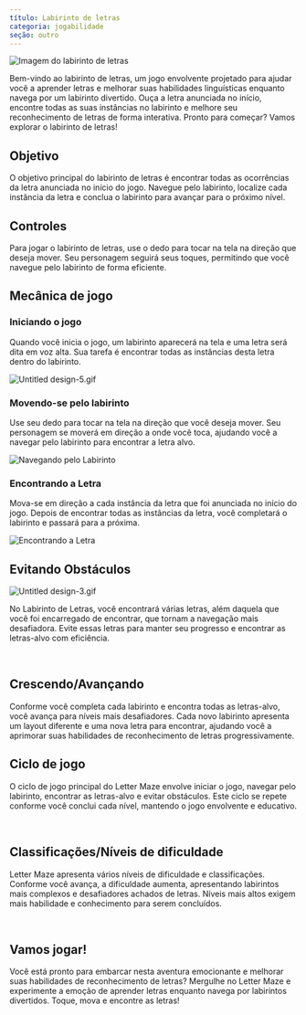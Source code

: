 ```yaml
---
título: Labirinto de letras
categoria: jogabilidade
seção: outro
---
```

![Imagem do labirinto de letras](https://help.Studycat.com/hc/article_attachments/34917832623897)

Bem-vindo ao labirinto de letras, um jogo envolvente projetado para ajudar você a aprender letras e melhorar suas habilidades linguísticas enquanto navega por um labirinto divertido. Ouça a letra anunciada no início, encontre todas as suas instâncias no labirinto e melhore seu reconhecimento de letras de forma interativa. Pronto para começar? Vamos explorar o labirinto de letras!

## Objetivo

O objetivo principal do labirinto de letras é encontrar todas as ocorrências da letra anunciada no início do jogo. Navegue pelo labirinto, localize cada instância da letra e conclua o labirinto para avançar para o próximo nível.

## Controles

Para jogar o labirinto de letras, use o dedo para tocar na tela na direção que deseja mover. Seu personagem seguirá seus toques, permitindo que você navegue pelo labirinto de forma eficiente.

## Mecânica de jogo

### Iniciando o jogo

Quando você inicia o jogo, um labirinto aparecerá na tela e uma letra será dita em voz alta. Sua tarefa é encontrar todas as instâncias desta letra dentro do labirinto.

![Untitled design-5.gif](https://help.Studycat.com/hc/article_attachments/35079949007769)

### Movendo-se pelo labirinto

Use seu dedo para tocar na tela na direção que você deseja mover. Seu personagem se moverá em direção a onde você toca, ajudando você a navegar pelo labirinto para encontrar a letra alvo.

![Navegando pelo Labirinto](https://help.Studycat.com/hc/article_attachments/34917832629785)

### Encontrando a Letra

Mova-se em direção a cada instância da letra que foi anunciada no início do jogo. Depois de encontrar todas as instâncias da letra, você completará o labirinto e passará para a próxima.

![Encontrando a Letra](https://help.Studycat.com/hc/article_attachments/34917832631321)

## Evitando Obstáculos

![Untitled design-3.gif](https://help.Studycat.com/hc/article_attachments/35076983481369)

No Labirinto de Letras, você encontrará várias letras, além daquela que você foi encarregado de encontrar, que tornam a navegação mais desafiadora. Evite essas letras para manter seu progresso e encontrar as letras-alvo com eficiência.

 

## Crescendo/Avançando

Conforme você completa cada labirinto e encontra todas as letras-alvo, você avança para níveis mais desafiadores. Cada novo labirinto apresenta um layout diferente e uma nova letra para encontrar, ajudando você a aprimorar suas habilidades de reconhecimento de letras progressivamente.

## Ciclo de jogo

O ciclo de jogo principal do Letter Maze envolve iniciar o jogo, navegar pelo labirinto, encontrar as letras-alvo e evitar obstáculos. Este ciclo se repete conforme você conclui cada nível, mantendo o jogo envolvente e educativo.

 

## Classificações/Níveis de dificuldade

Letter Maze apresenta vários níveis de dificuldade e classificações. Conforme você avança, a dificuldade aumenta, apresentando labirintos mais complexos e desafiadores achados de letras. Níveis mais altos exigem mais habilidade e conhecimento para serem concluídos.

 

## Vamos jogar!

Você está pronto para embarcar nesta aventura emocionante e melhorar suas habilidades de reconhecimento de letras? Mergulhe no Letter Maze e experimente a emoção de aprender letras enquanto navega por labirintos divertidos. Toque, mova e encontre as letras!